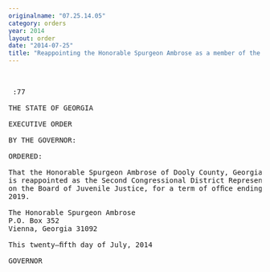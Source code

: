 ```yaml
---
originalname: "07.25.14.05"
category: orders
year: 2014
layout: order
date: "2014-07-25"
title: "Reappointing the Honorable Spurgeon Ambrose as a member of the Board of Juvenile Justice"
---
```

<pre>
 

 :77

THE STATE OF GEORGIA

EXECUTIVE ORDER

BY THE GOVERNOR:

ORDERED:

That the Honorable Spurgeon Ambrose of Dooly County, Georgia,
is reappointed as the Second Congressional District Representative
on the Board of Juvenile Justice, for a term of ofﬁce ending July 6,
2019.

The Honorable Spurgeon Ambrose
P.O. Box 352
Vienna, Georgia 31092

This twenty—ﬁfth day of July, 2014

GOVERNOR

</pre>
